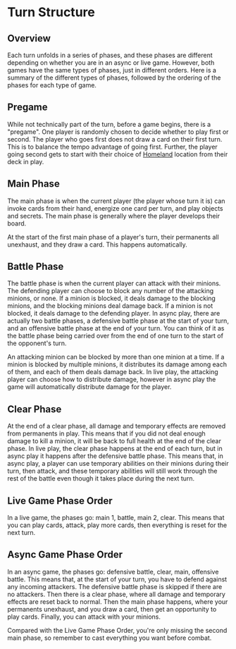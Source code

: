 # Turn Structure

## Overview

Each turn unfolds in a series of phases, and these phases are different depending on whether you are in an async or live game. However, both games have the same types of phases, just in different orders. Here is a summary of the different types of phases, followed by the ordering of the phases for each type of game.

## Pregame

While not technically part of the turn, before a game begins, there is a "pregame". One player is randomly chosen to decide whether to play first or second. The player who goes first does not draw a card on their first turn. This is to balance the tempo advantage of going first. Further, the player going second gets to start with their choice of [Homeland](../rules/locations.md#homeland) location from their deck in play.

[//]: # 'player 1 starts with 7 cards and player 2 with 8?'

## Main Phase

The main phase is when the current player (the player whose turn it is) can invoke cards from their hand, energize one card per turn, and play objects and secrets. The main phase is generally where the player develops their board.

At the start of the first main phase of a player's turn, their permanents all unexhaust, and they draw a card. This happens automatically.

## Battle Phase

The battle phase is when the current player can attack with their minions. The defending player can choose to block any number of the attacking minions, or none. If a minion is blocked, it deals damage to the blocking minions, and the blocking minions deal damage back. If a minion is not blocked, it deals damage to the defending player. In async play, there are actually two battle phases, a defensive battle phase at the start of your turn, and an offensive battle phase at the end of your turn. You can think of it as the battle phase being carried over from the end of one turn to the start of the opponent's turn.

An attacking minion can be blocked by more than one minion at a time. If a minion is blocked by multiple minions, it distributes its damage among each of them, and each of them deals damage back. In live play, the attacking player can choose how to distribute damage, however in async play the game will automatically distribute damage for the player.

## Clear Phase

At the end of a clear phase, all damage and temporary effects are removed from permanents in play. This means that if you did not deal enough damage to kill a minion, it will be back to full health at the end of the clear phase. In live play, the clear phase happens at the end of each turn, but in async play it happens after the defensive battle phase. This means that, in async play, a player can use temporary abilities on their minions during their turn, then attack, and these temporary abilities will still work through the rest of the battle even though it takes place during the next turn.

## Live Game Phase Order

In a live game, the phases go: main 1, battle, main 2, clear. This means that you can play cards, attack, play more cards, then everything is reset for the next turn.

## Async Game Phase Order

In an async game, the phases go: defensive battle, clear, main, offensive battle. This means that, at the start of your turn, you have to defend against any incoming attackers. The defensive battle phase is skipped if there are no attackers. Then there is a clear phase, where all damage and temporary effects are reset back to normal. Then the main phase happens, where your permanents unexhaust, and you draw a card, then get an opportunity to play cards. Finally, you can attack with your minions.

Compared with the Live Game Phase Order, you're only missing the second main phase, so remember to cast everything you want before combat.
